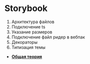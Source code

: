 # Storybook

1. Архитектура файлов
2. Подключение ts
3. Указание размеров
4. Подключение файл ридер в вебпак
5. Декораторы
6. Типизация темы

* **<a href="./pages/types/readme.md">Общая теория</a>**